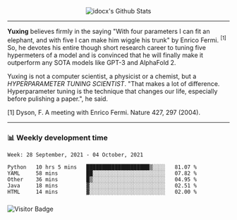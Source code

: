 <div align="center">
    <img align="center" src="https://github-readme-stats.vercel.app/api?username=idocx&show_icons=true&count_private=true&hide_border=true" alt="idocx's Github Stats"></img>
</div>

---

**Yuxing** believes firmly in the saying "With four parameters I can fit an elephant, and with five I can make him wiggle his trunk" by Enrico Fermi. <sup>[1]</sup> So, he devotes his entire though short research career to tuning five hypermeters of a model and is convinced that he will finally make it outperform any SOTA models like GPT-3 and AlphaFold 2.

Yuxing is not a computer scientist, a physicist or a chemist, but a *HYPERPARAMETER TUNING SCIENTIST*. "That makes a lot of difference. Hyperparameter tuning is the technique that changes our life, especially before pulishing a paper.", he said.

[1] Dyson, F. A meeting with Enrico Fermi. Nature 427, 297 (2004).


---

### 📊 Weekly development time
<!--START_SECTION:waka-->
```text
Week: 28 September, 2021 - 04 October, 2021

Python   10 hrs 5 mins   ████████████████████▒░░░░   81.07 % 
YAML     58 mins         ██░░░░░░░░░░░░░░░░░░░░░░░   07.82 % 
Other    36 mins         █▒░░░░░░░░░░░░░░░░░░░░░░░   04.95 % 
Java     18 mins         ▓░░░░░░░░░░░░░░░░░░░░░░░░   02.51 % 
HTML     14 mins         ▓░░░░░░░░░░░░░░░░░░░░░░░░   02.00 % 
```
<!--END_SECTION:waka-->

### 

![Visitor Badge](https://visitor-badge.laobi.icu/badge?page_id=idocx.idocx)